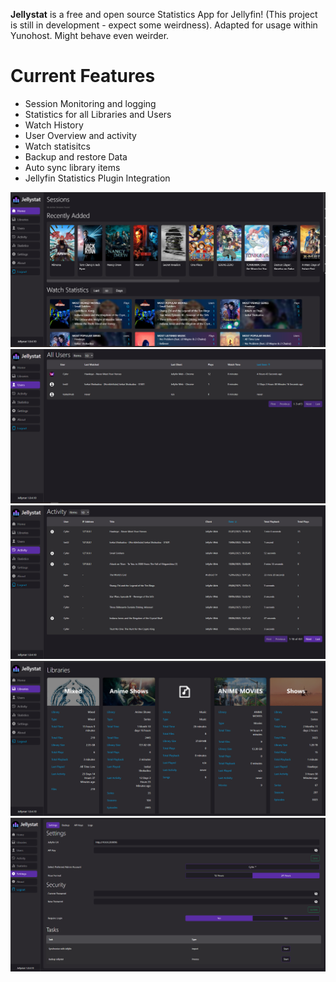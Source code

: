 **Jellystat** is a free and open source Statistics App for Jellyfin! (This project is still in development - expect some weirdness).
Adapted for usage within Yunohost. Might behave even weirder.
# Current Features
- Session Monitoring and logging
- Statistics for all Libraries and Users
- Watch History
- User Overview and activity
- Watch statisitcs
- Backup and restore Data
- Auto sync library items
- Jellyfin Statistics Plugin Integration

![Home](https://github.com/CyferShepard/Jellystat/blob/main/screenshots/Home.PNG)
![Users](https://github.com/CyferShepard/Jellystat/blob/main/screenshots/Users.PNG)
![Activity](https://github.com/CyferShepard/Jellystat/blob/main/screenshots/Activity.PNG)
![Libraries](https://github.com/CyferShepard/Jellystat/blob/main/screenshots/Libraries.PNG)
![Settings](https://github.com/CyferShepard/Jellystat/blob/main/screenshots/settings.PNG)
